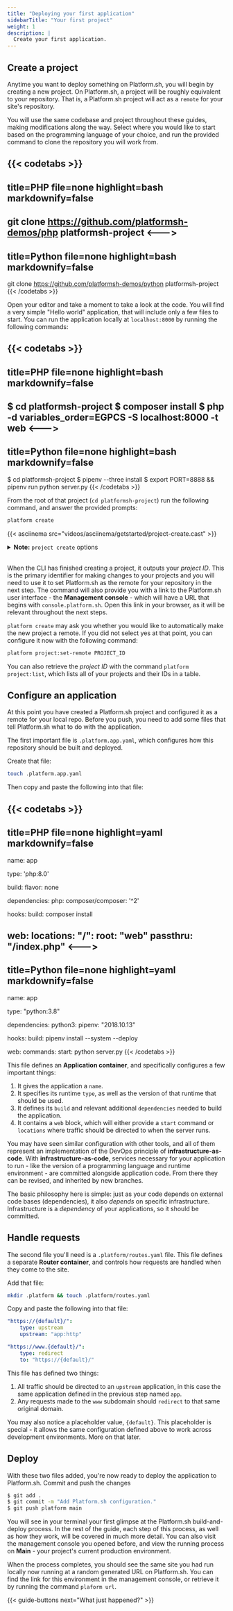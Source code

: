```yaml
---
title: "Deploying your first application"
sidebarTitle: "Your first project"
weight: 1
description: |
  Create your first application.
---
```


## Create a project

Anytime you want to deploy something on Platform.sh, you will begin by creating a new project.
On Platform.sh, a project will be roughly equivalent to your repository.
That is, a Platform.sh project will act as a `remote` for your site's repository. 

You will use the same codebase and project throughout these guides, making modifications along the way. 
Select where you would like to start based on the programming language of your choice, and run the provided command to clone the repository you will work from.

{{< codetabs >}}
---
title=PHP
file=none
highlight=bash
markdownify=false
---
git clone https://github.com/platformsh-demos/php platformsh-project
<--->
---
title=Python
file=none
highlight=bash
markdownify=false
---
git clone https://github.com/platformsh-demos/python platformsh-project
{{< /codetabs >}}

Open your editor and take a moment to take a look at the code.
You will find a very simple "Hello world" application, that will include only a few files to start. 
You can run the application locally at `localhost:8000` by running the following commands:

{{< codetabs >}}
---
title=PHP
file=none
highlight=bash
markdownify=false
---
$ cd platformsh-project
$ composer install
$ php -d variables_order=EGPCS -S localhost:8000 -t web
<--->
---
title=Python
file=none
highlight=bash
markdownify=false
---
$ cd platformsh-project
$ pipenv --three install
$ export PORT=8888 && pipenv run python server.py
{{< /codetabs >}}

From the root of that project (`cd platformsh-project`) run the following command, and answer the provided prompts:

```bash
platform create
```

{{< asciinema src="videos/asciinema/getstarted/project-create.cast" >}}

<details>
<summary><strong>Note:</strong> <code>project create</code> options</summary><br/>

The CLI asks you to set up some initial project configurations:

* `Project title`: You need a unique name for each project, so title this one something memorable like `My First Project`.

* `Region`: In general, choose the region that's closest to where most of your site's traffic is coming from.
  Here, go ahead and begin typing `us-3.platform.sh` and the CLI auto-completes the rest for you.

* `Plan`: Select the development plan for your trial project.

* `Environments`: Your default branch becomes the live production environment for your application.
  Additionally, other branches may be activated as fully running environments for developing new features.
  More on that [later](/gettingstarted/developing/dev-environments/_index.md).
  This value selects the maximum number of development environments the project allows.
  You can change this value later at any time.

  For now, press Enter to select the default number of environments.

* `Storage`: You can modify the amount of storage your application can use from the CLI and from the management console
  as well as upgrade that storage later once your project starts growing.

  For now, press Enter to select the default amount of storage.

</details><br/>

When the CLI has finished creating a project, it outputs your *project ID*.
This is the primary identifier for making changes to your projects and you will need to use it to set Platform.sh as the remote for your repository in the next step.
The command will also provide you with a link to the Platform.sh user interface - the **Management console** - which will have a URL that begins with `console.platform.sh`.
Open this link in your browser, as it will be relevant throughout the next steps.

`platform create` may ask you whether you would like to automatically make the new project a remote.
If you did not select yes at that point, you can configure it now with the following command:

```bash
platform project:set-remote PROJECT_ID
```

You can also retrieve the *project ID* with the command `platform project:list`, which lists all of your projects and their IDs in a table.


## Configure an application

At this point you have created a Platform.sh project and configured it as a remote for your local repo.
Before you push, you need to add some files that tell Platform.sh what to do with the application. 

The first important file is `.platform.app.yaml`, which configures how this repository should be built and deployed. 

Create that file:

```bash
touch .platform.app.yaml
```

Then copy and paste the following into that file:

{{< codetabs >}}
---
title=PHP
file=none
highlight=yaml
markdownify=false
---
name: app

type: 'php:8.0'

build:
  flavor: none

dependencies:
    php: 
        composer/composer: '^2'

hooks:
    build: composer install

web:
    locations:
        "/":
            root: "web"
            passthru: "/index.php"
<--->
---
title=Python
file=none
highlight=yaml
markdownify=false
---
name: app

type: "python:3.8"

dependencies:
    python3:
       pipenv: "2018.10.13"

hooks:
    build: pipenv install --system --deploy

web:
    commands:
        start: python server.py
{{< /codetabs >}}

This file defines an **Application container**, and specifically configures a few important things:

1. It gives the application a `name`.
1. It specifies its runtime `type`, as well as the version of that runtime that should be used.
1. It defines its `build` and relevant additional `dependencies` needed to build the application. 
1. It contains a `web` block, which will either provide a `start` command or `locations` where traffic should be directed to when the server runs. 

You may have seen similar configuration with other tools, and all of them represent an implementation of the DevOps principle of **infrastructure-as-code**.
With **infrastructure-as-code**, services necessary for your application to run - like the version of a programming language and runtime environment - are committed alongside application code. 
From there they can be revised, and inherited by new branches.

The basic philosophy here is simple: just as your code depends on external code bases (dependencies), it also _depends_ on specific infrastructure. 
Infrastructure is a _dependency_ of your applications, so it should be committed.

## Handle requests

The second file you'll need is a `.platform/routes.yaml` file.
This file defines a separate **Router container**, and controls how requests are handled when they come to the site. 

Add that file:

```bash
mkdir .platform && touch .platform/routes.yaml
```

Copy and paste the following into that file:

```yaml
"https://{default}/":
    type: upstream
    upstream: "app:http"

"https://www.{default}/":
    type: redirect
    to: "https://{default}/"
```

This file has defined two things:

1. All traffic should be directed to an `upstream` application, in this case the same application defined in the previous step named `app`. 
1. Any requests made to the `www` subdomain should `redirect` to that same original domain. 

You may also notice a placeholder value, `{default}`.
This placeholder is special - it allows the same configuration defined above to work across development environments.
More on that later. 

## Deploy

With these two files added, you're now ready to deploy the application to Platform.sh.
Commit and push the changes

```bash
$ git add .
$ git commit -m "Add Platform.sh configuration."
$ git push platform main
```

You will see in your terminal your first glimpse at the Platform.sh build-and-deploy process.
In the rest of the guide, each step of this process, as well as how they work, will be covered in much more detail. 
You can also visit the management console you opened before, and view the running process on **Main** - your project's current production environment. 

When the process completes, you should see the same site you had run locally now running at a random generated URL on Platform.sh. 
You can find the link for this environment in the management console, or retrieve it by running the command `plaform url`.

{{< guide-buttons next="What just happened?" >}}
